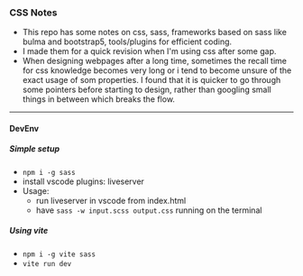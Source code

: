 ### CSS Notes

- This repo has some notes on css, sass, frameworks based on sass like bulma and bootstrap5, tools/plugins for efficient coding.
- I made them for a quick revision when I'm using css after some gap.
- When designing webpages after a long time, sometimes the recall time for css knowledge becomes very long or i tend to become unsure of the exact usage of som properties. I found that it is quicker to go through some pointers before starting to design, rather than googling small things in between which breaks the flow.

---

#### DevEnv
##### Simple setup
- `npm i -g sass`
- install vscode plugins: liveserver
- Usage:
  - run liveserver in vscode from index.html
  - have `sass -w input.scss output.css` running on the terminal

##### Using vite
- `npm i -g vite sass`
- `vite run dev`
